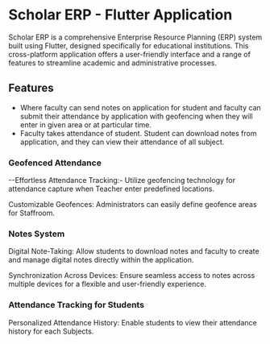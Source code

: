 # Scholar ERP - Flutter Application

Scholar ERP is a comprehensive Enterprise Resource Planning (ERP) system built using Flutter, designed specifically for educational institutions. This cross-platform application offers a user-friendly interface and a range of features to streamline academic and administrative processes.

## Features

- Where faculty can send notes on application for student and faculty can submit their attendance by application with geofencing when they will enter in given area or at particular time.
- Faculty takes attendance of student. Student can download notes from application, and they can view their attendance of all subject.

### Geofenced Attendance
--Effortless Attendance Tracking:- Utilize geofencing technology for attendance capture when Teacher enter predefined locations.

Customizable Geofences: Administrators can easily define geofence areas for Staffroom.

### Notes System
Digital Note-Taking: Allow students to download notes and faculty to create and manage digital notes directly within the application.

Synchronization Across Devices: Ensure seamless access to notes across multiple devices for a flexible and user-friendly experience.

### Attendance Tracking for Students
Personalized Attendance History: Enable students to view their attendance history for each Subjects.



